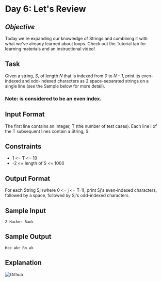 # **Day 6: Let's Review**
## *Objective*
Today we're expanding our knowledge of Strings and combining it with what we've already learned about loops. Check out the Tutorial tab for learning materials and an instructional video!

## Task
Given a string, *S*, of length *N* that is indexed from *0* to *N - 1*, print its even-indexed and odd-indexed characters as 2 space-separated strings on a single line (see the Sample below for more detail).

### Note: is considered to be an even index.

## Input Format
The first line contains an integer, T (the number of test cases). Each line i of the T subsequent lines contain a String, S.

## Constraints
* 1 <= T <= 10
* -2 <= length of S <= 1000

## Output Format
For each String Sj (where 0 <= j <= T-1), print Sj's even-indexed characters, followed by a space, followed by Sj's odd-indexed characters.

## Sample Input
`2
Hacker
Rank`
## Sample Output
`Hce akr
Rn ak`
## Explanation 
![Github](https://github.com/kalpak92/HackerRank-30-Days-of-Code/blob/master/Day%206/explanation.PNG)

